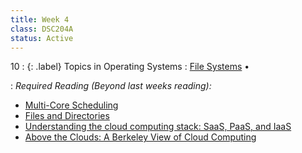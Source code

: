 ```yaml
---
title: Week 4
class: DSC204A
status: Active
---
```



<!-- 
: {: .label} Introduction to Cloud Computing 
   : [Slides](assets/slides/6_os-2.pdf) &#8226; [Recording](#) 
-->
10
: {: .label} Topics in Operating Systems
   : [File Systems](https://drive.google.com/file/d/1qiuarHbNA2YVtXIoYPflmzb_22-t7UGw/view?usp=share_link) &#8226;
   
: *Required Reading (Beyond last weeks reading):*
* [Multi-Core Scheduling](https://pages.cs.wisc.edu/~remzi/OSTEP/cpu-sched-multi.pdf)
* [Files and Directories](https://pages.cs.wisc.edu/~remzi/OSTEP/file-intro.pdf)
* [Understanding the cloud computing stack: SaaS, PaaS, and IaaS](https://www.linkedin.com/pulse/understanding-cloud-computing-stack-saas-paas-iaas-big-steven-murhula/)
* [Above the Clouds: A Berkeley View of Cloud Computing](https://www2.eecs.berkeley.edu/Pubs/TechRpts/2009/EECS-2009-28.pdf)

<!-- Class 2
: {: .label} Cloud Computing Basics
  : [Slides](assets/slides/6_os-3.pdf) &#8226; [Recording](https://podcast.ucsd.edu/watch/wi24/dsc204a_a00/7) &#8226; [Scribe Notes](assets/scribe_notes/Jan_24_scribe_note.pdf) 
: *Reading:*
* [Above the Clouds: A Berkeley View of Cloud Computing (required)](https://www2.eecs.berkeley.edu/Pubs/TechRpts/2009/EECS-2009-28.pdf)
* [The Datacenter as a Computer Designing Warehouse-Scale Machines Chapter 1 (optional)](https://link.springer.com/chapter/10.1007/978-3-031-01761-2_1)


Class 3
: {: .label} Cloud Computing Basics Continued
  : [Slides](assets/slides/7_cloud_computing.pdf) &#8226; [Recording](https://podcast.ucsd.edu/watch/wi24/dsc204a_a00/8) &#8226; [Scribe Notes](assets/scribe_notes/Jan_26_scribe_note.pdf) 
: *Reading:*
* [Above the Clouds: A Berkeley View of Cloud Computing (required)](https://www2.eecs.berkeley.edu/Pubs/TechRpts/2009/EECS-2009-28.pdf)
* [The Datacenter as a Computer Designing Warehouse-Scale Machines Chapter 2 (optional)](https://link.springer.com/chapter/10.1007/978-3-031-01761-2_2)
-->
